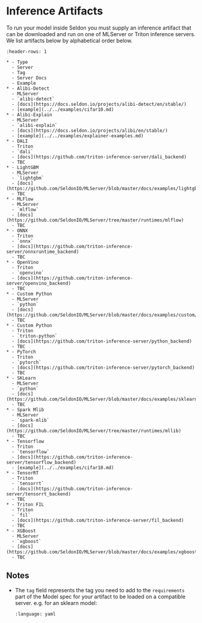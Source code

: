 # Inference Artifacts

To run your model inside Seldon you must supply an inference artifact that can be downloaded and run on one of MLServer or Triton inference servers. We list artifacts below by alphabetical order below.

```{list-table}
:header-rows: 1

* - Type
  - Server
  - Tag
  - Server Docs
  - Example
* - Alibi-Detect
  - MLServer
  - `alibi-detect`
  - [docs](https://docs.seldon.io/projects/alibi-detect/en/stable/)
  - [example](../../examples/cifar10.md)
* - Alibi-Explain
  - MLServer
  - `alibi-explain`
  - [docs](https://docs.seldon.io/projects/alibi/en/stable/)
  - [example](../../examples/explainer-examples.md)
* - DALI
  - Triton
  - `dali`
  - [docs](https://github.com/triton-inference-server/dali_backend)
  - TBC
* - LightGBM
  - MLServer
  - `lightgbm`
  - [docs](https://github.com/SeldonIO/MLServer/blob/master/docs/examples/lightgbm/README.md)
  - TBC
* - MLFlow
  - MLServer
  - `mlflow`
  - [docs](https://github.com/SeldonIO/MLServer/tree/master/runtimes/mlflow)
  - TBC
* - ONNX
  - Triton
  - `onnx`
  - [docs](https://github.com/triton-inference-server/onnxruntime_backend)
  - TBC
* - OpenVino
  - Triton
  - `openvino`
  - [docs](https://github.com/triton-inference-server/openvino_backend)
  - TBC
* - Custom Python
  - MLServer
  - `python`
  - [docs](https://github.com/SeldonIO/MLServer/blob/master/docs/examples/custom/README.md)
  - TBC  
* - Custom Python
  - Triton
  - `triton-python`
  - [docs](https://github.com/triton-inference-server/python_backend)
  - TBC  
* - PyTorch
  - Triton
  - `pytorch`
  - [docs](https://github.com/triton-inference-server/pytorch_backend)
  - TBC  
* - SKLearn
  - MLServer
  - `python`
  - [docs](https://github.com/SeldonIO/MLServer/blob/master/docs/examples/sklearn/README.md)
  - TBC
* - Spark Mlib
  - MLServer
  - `spark-mlib`
  - [docs](https://github.com/SeldonIO/MLServer/tree/master/runtimes/mllib)
  - TBC
* - Tensorflow
  - Triton
  - `tensorflow`
  - [docs](https://github.com/triton-inference-server/tensorflow_backend)
  - [example](../../examples/cifar10.md)
* - TensorRT
  - Triton
  - `tensorrt`
  - [docs](https://github.com/triton-inference-server/tensorrt_backend)
  - TBC
* - Triton FIL
  - Triton
  - `fil`
  - [docs](https://github.com/triton-inference-server/fil_backend)
  - TBC
* - XGBoost
  - MLServer
  - `xgboost`
  - [docs](https://github.com/SeldonIO/MLServer/blob/master/docs/examples/xgboost/README.md)
  - TBC
```

## Notes

 * The `tag` field represents the tag you need to add to the `requirements` part of the Model spec for your artifact to be loaded on a compatible server. e.g. for an sklearn model:
   ```{literalinclude} ../../../../../samples/models/sklearn-iris-gs.yaml 
   :language: yaml
   ```


